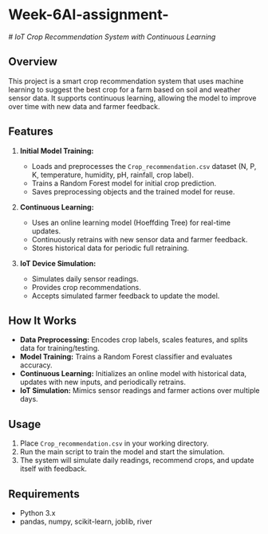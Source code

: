 # Week-6AI-assignment-
*# IoT Crop Recommendation System with Continuous Learning*

## Overview
This project is a smart crop recommendation system that uses machine learning to suggest the best crop for a farm based on soil and weather sensor data. It supports continuous learning, allowing the model to improve over time with new data and farmer feedback.

## Features
1. **Initial Model Training:**  
   - Loads and preprocesses the `Crop_recommendation.csv` dataset (N, P, K, temperature, humidity, pH, rainfall, crop label).
   - Trains a Random Forest model for initial crop prediction.
   - Saves preprocessing objects and the trained model for reuse.

2. **Continuous Learning:**  
   - Uses an online learning model (Hoeffding Tree) for real-time updates.
   - Continuously retrains with new sensor data and farmer feedback.
   - Stores historical data for periodic full retraining.

3. **IoT Device Simulation:**  
   - Simulates daily sensor readings.
   - Provides crop recommendations.
   - Accepts simulated farmer feedback to update the model.

## How It Works
- **Data Preprocessing:** Encodes crop labels, scales features, and splits data for training/testing.
- **Model Training:** Trains a Random Forest classifier and evaluates accuracy.
- **Continuous Learning:** Initializes an online model with historical data, updates with new inputs, and periodically retrains.
- **IoT Simulation:** Mimics sensor readings and farmer actions over multiple days.

## Usage
1. Place `Crop_recommendation.csv` in your working directory.
2. Run the main script to train the model and start the simulation.
3. The system will simulate daily readings, recommend crops, and update itself with feedback.

## Requirements
- Python 3.x
- pandas, numpy, scikit-learn, joblib, river
